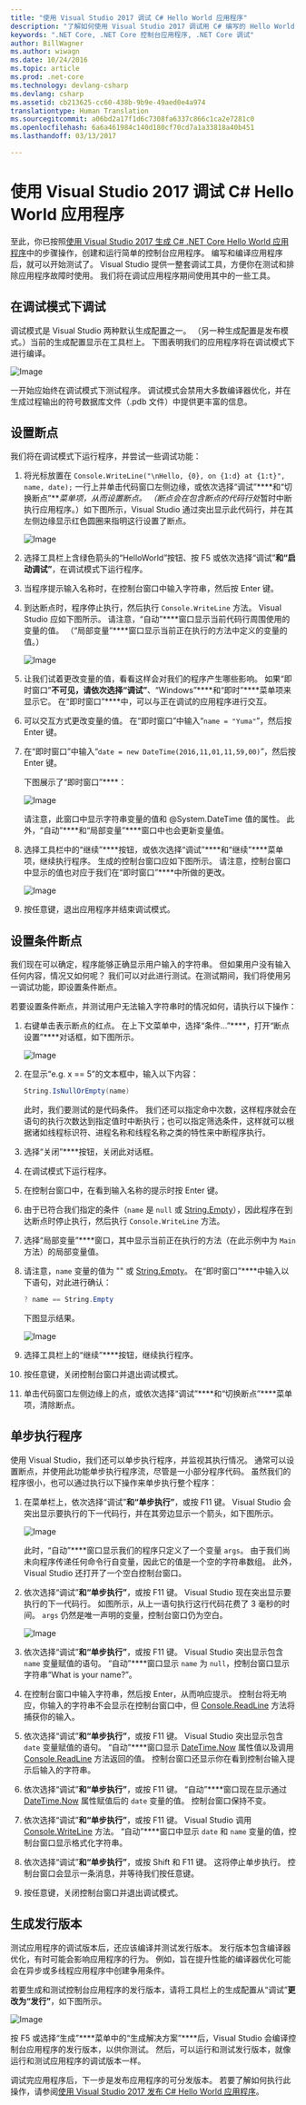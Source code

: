 ```yaml
---
title: "使用 Visual Studio 2017 调试 C# Hello World 应用程序"
description: "了解如何使用 Visual Studio 2017 调试用 C# 编写的 Hello World 应用程序"
keywords: ".NET Core, .NET Core 控制台应用程序, .NET Core 调试"
author: BillWagner
ms.author: wiwagn
ms.date: 10/24/2016
ms.topic: article
ms.prod: .net-core
ms.technology: devlang-csharp
ms.devlang: csharp
ms.assetid: cb213625-cc60-438b-9b9e-49aed0e4a974
translationtype: Human Translation
ms.sourcegitcommit: a06bd2a17f1d6c7308fa6337c866c1ca2e7281c0
ms.openlocfilehash: 6a6a461984c140d180cf70cd7a1a33818a40b451
ms.lasthandoff: 03/13/2017

---
```


# <a name="debugging-your-c-hello-world-application-with-visual-studio-2017"></a>使用 Visual Studio 2017 调试 C# Hello World 应用程序 #

至此，你已按照[使用 Visual Studio 2017 生成 C# .NET Core Hello World 应用程序](.\with-visual-studio-2017.md)中的步骤操作，创建和运行简单的控制台应用程序。 编写和编译应用程序后，就可以开始测试了。 Visual Studio 提供一整套调试工具，方便你在测试和排除应用程序故障时使用。 我们将在调试应用程序期间使用其中的一些工具。

## <a name="debugging-in-debug-mode"></a>在调试模式下调试 ##

调试模式是 Visual Studio 两种默认生成配置之一。 （另一种生成配置是发布模式。）当前的生成配置显示在工具栏上。 下图表明我们的应用程序将在调试模式下进行编译。

   ![Image](./media/debugmode.jpg)

一开始应始终在调试模式下测试程序。 调试模式会禁用大多数编译器优化，并在生成过程输出的符号数据库文件（.pdb 文件）中提供更丰富的信息。

## <a name="setting-a-breakpoint"></a>设置断点 ##

我们将在调试模式下运行程序，并尝试一些调试功能：

1. 将光标放置在 `Console.WriteLine("\nHello, {0}, on {1:d} at {1:t}", name, date);` 一行上并单击代码窗口左侧边缘，或依次选择“调试”****和“切换断点”****菜单项，从而设置断点。 （断点会在包含断点的*代码行处*暂时中断执行应用程序。）如下图所示，Visual Studio 通过突出显示此代码行，并在其左侧边缘显示红色圆圈来指明这行设置了断点。

   ![Image](./media/setbreakpoint_2017.jpg)

1. 选择工具栏上含绿色箭头的“HelloWorld”按钮、按 F5 或依次选择“调试”****和“启动调试”****，在调试模式下运行程序。

1. 当程序提示输入名称时，在控制台窗口中输入字符串，然后按 Enter 键。

1. 到达断点时，程序停止执行，然后执行 `Console.WriteLine` 方法。 Visual Studio 应如下图所示。 请注意，“自动”****窗口显示当前代码行周围使用的变量的值。 （“局部变量”****窗口显示当前正在执行的方法中定义的变量的值。）

   ![Image](./media/breakpoint_2017.jpg)

1. 让我们试着更改变量的值，看看这样会对我们的程序产生哪些影响。 如果“即时窗口”****不可见，请依次选择“调试”****、“Windows”****和“即时”****菜单项来显示它。 在“即时窗口”****中，可以与正在调试的应用程序进行交互。

1. 可以交互方式更改变量的值。 在“即时窗口”中输入“`name = "Yuma"`”，然后按 Enter 键。

1. 在“即时窗口”中输入“`date = new DateTime(2016,11,01,11,59,00)`”，然后按 Enter 键。

   下图展示了“即时窗口”****：

   ![Image](./media/immediatewindow.jpg)

   请注意，此窗口中显示字符串变量的值和 @System.DateTime 值的属性。 此外，“自动”****和“局部变量”****窗口中也会更新变量值。

1. 选择工具栏中的“继续”****按钮，或依次选择“调试”****和“继续”****菜单项，继续执行程序。 生成的控制台窗口应如下图所示。 请注意，控制台窗口中显示的值也对应于我们在“即时窗口”****中所做的更改。

   ![Image](./media/changed.jpg)

1. 按任意键，退出应用程序并结束调试模式。

## <a name="setting-a-conditional-breakpoint"></a>设置条件断点 ##

我们现在可以确定，程序能够正确显示用户输入的字符串。 但如果用户没有输入任何内容，情况又如何呢？ 我们可以对此进行测试。在测试期间，我们将使用另一调试功能，即设置条件断点。

若要设置条件断点，并测试用户无法输入字符串时的情况如何，请执行以下操作：

1. 右键单击表示断点的红点。 在上下文菜单中，选择“条件...”****，打开“断点设置”****对话框，如下图所示。

   ![Image](./media/breakpoint_settings.jpg)

1. 在显示“e.g. x == 5”的文本框中，输入以下内容：

   ```csharp
   String.IsNullOrEmpty(name)
   ```

   此时，我们要测试的是代码条件。 我们还可以指定命中次数，这样程序就会在语句的执行次数达到指定值时中断执行；也可以指定筛选条件，这样就可以根据诸如线程标识符、进程名称和线程名称之类的特性来中断程序执行。

1. 选择“关闭”****按钮，关闭此对话框。

1. 在调试模式下运行程序。

1. 在控制台窗口中，在看到输入名称的提示时按 Enter 键。

1. 由于已符合我们指定的条件（`name` 是 `null` 或 [String.Empty](xref:System.String.Empty)），因此程序在到达断点时停止执行，然后执行 `Console.WriteLine` 方法。

1. 选择“局部变量”****窗口，其中显示当前正在执行的方法（在此示例中为 `Main` 方法）的局部变量值。

1. 请注意，`name` 变量的值为 "" 或 [String.Empty](xref:System.String.Empty)。 在“即时窗口”****中输入以下语句，对此进行确认：

   ```csharp
   ? name == String.Empty
   ```

   下图显示结果。

   ![Image](./media/emptystring.jpg)

1. 选择工具栏上的“继续”****按钮，继续执行程序。

1. 按任意键，关闭控制台窗口并退出调试模式。

1. 单击代码窗口左侧边缘上的点，或依次选择“调试”****和“切换断点”****菜单项，清除断点。

## <a name="stepping-through-a-program"></a>单步执行程序 ##

使用 Visual Studio，我们还可以单步执行程序，并监视其执行情况。 通常可以设置断点，并使用此功能单步执行程序流，尽管是一小部分程序代码。 虽然我们的程序很小，也可以通过执行以下操作来单步执行整个程序：

1. 在菜单栏上，依次选择“调试”****和“单步执行”****，或按 F11 键。 Visual Studio 会突出显示要执行的下一代码行，并在其旁边显示一个箭头，如下图所示。

   ![Image](./media/step_into.jpg)

   此时，“自动”****窗口显示我们的程序只定义了一个变量 `args`。 由于我们尚未向程序传递任何命令行自变量，因此它的值是一个空的字符串数组。 此外，Visual Studio 还打开了一个空白控制台窗口。

1. 依次选择“调试”****和“单步执行”****，或按 F11 键。 Visual Studio 现在突出显示要执行的下一代码行。 如图所示，从上一语句执行这行代码花费了 3 毫秒的时间。 `args` 仍然是唯一声明的变量，控制台窗口仍为空白。

   ![Image](./media/step_into_2.jpg)

1. 依次选择“调试”****和“单步执行”****，或按 F11 键。 Visual Studio 突出显示包含 `name` 变量赋值的语句。 “自动”****窗口显示 `name` 为 `null`，控制台窗口显示字符串“What is your name?”。

1. 在控制台窗口中输入字符串，然后按 Enter，从而响应提示。 控制台将无响应，你输入的字符串不会显示在控制台窗口中，但 [Console.ReadLine](xref:System.Console.ReadLine) 方法将捕获你的输入。

1. 依次选择“调试”****和“单步执行”****，或按 F11 键。 Visual Studio 突出显示包含 `date` 变量赋值的语句。 “自动”****窗口显示 [DateTime.Now](xref:System.DateTime.Now) 属性值以及调用 [Console.ReadLine](xref:System.Console.ReadLine) 方法返回的值。 控制台窗口还显示你在看到控制台输入提示后输入的字符串。

1. 依次选择“调试”****和“单步执行”****，或按 F11 键。 “自动”****窗口现在显示通过 [DateTime.Now](xref:System.DateTime.Now) 属性赋值后的 `date` 变量的值。 控制台窗口保持不变。

1. 依次选择“调试”****和“单步执行”****，或按 F11 键。 Visual Studio 调用 [Console.WriteLine](xref:System.Console.WriteLine(System.String,System.Object,System.Object)) 方法。 “自动”****窗口中显示 `date` 和 `name` 变量的值，控制台窗口显示格式化字符串。

1. 依次选择“调试”****和“单步执行”****，或按 Shift 和 F11 键。 这将停止单步执行。 控制台窗口会显示一条消息，并等待我们按任意键。

1. 按任意键，关闭控制台窗口并退出调试模式。

## <a name="building-a-release-version"></a>生成发行版本 ##

测试应用程序的调试版本后，还应该编译并测试发行版本。 发行版本包含编译器优化，有时可能会影响应用程序的行为。 例如，旨在提升性能的编译器优化可能会在异步或多线程应用程序中创建争用条件。

若要生成和测试控制台应用程序的发行版本，请将工具栏上的生成配置从“调试”****更改为“发行”****，如下图所示。

![Image](./media/release.jpg)

按 F5 或选择“生成”****菜单中的“生成解决方案”****后，Visual Studio 会编译控制台应用程序的发行版本，以供你测试。 然后，可以运行和测试发行版本，就像运行和测试应用程序的调试版本一样。

调试完应用程序后，下一步是发布应用程序的可分发版本。 若要了解如何执行此操作，请参阅[使用 Visual Studio 2017 发布 C# Hello World 应用程序](./publishing-with-visual-studio-2017.md)。

